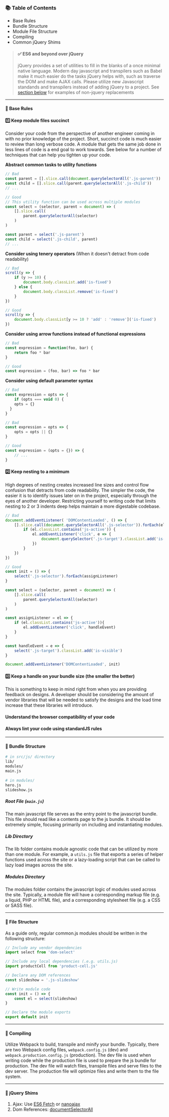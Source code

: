 ### 📚 Table of Contents
- Base Rules
- Bundle Structure
- Module File Structure
- Compiling
- Common jQuery Shims

> #### ✅ ES6 and beyond over jQuery
> jQuery provides a set of utilities to fill in the blanks of a once minimal native language. Modern day javascript and transpilers such as Babel make it much easier do the tasks jQuery helps with, such as traverse the DOM and make AJAX calls. Please utilize new Javascript standands and transpilers instead of adding jQuery to a project. See [section below](#juery-shims) for examples of non-jquery replacements

***
#### 📍 Base Rules

#### 1️⃣ Keep module files succinct
Consider your code from the perspective of another engineer coming in with no prior knowledge of the project. Short, succinct code is much easier to review than long verbose code. A module that gets the same job done in less lines of code is a end goal to work towards. See below for a number of techniques that can help you tighten up your code.

**Abstract common tasks to utility functions**

```javascript
// Bad
const parent = [].slice.call(document.querySelectorAll('.js-parent'))
const child = [].slice.call(parent.querySelectorAll('.js-child'))
// ...

// Good
// This utility function can be used across multiple modules
const select = (selector, parent = document) => (
    [].slice.call(
        parent.querySelectorAll(selector)
    )
)

const parent = select('.js-parent')
const child = select('.js-child', parent)
// ...
```

**Consider using tenery operators** (When it doesn't detract from code readability)

```javascript
// Bad 
scroll(y => {
    if (y >= 10) {
        document.body.classList.add('is-fixed')
    } else {
        document.body.classList.remove('is-fixed')
    }
})

// Good
scroll(y => {
    document.body.classList[y >= 10 ? 'add' : 'remove']('is-fixed')
})
```

**Consider using arrow functions instead of functional expressions**

```javascript
// Bad
const expression = function(foo, bar) {
    return foo * bar
}

// Good
const expression = (foo, bar) => foo * bar
```

**Consider using default parameter syntax**

```javascript
// Bad
const expression = opts => {
    if (opts === void 0) {
    opts = {}
  }
}

// Bad
const expression = opts => {
    opts = opts || {}
}

// Good
const expression = (opts = {}) => {
    // ...
}
```



#### 2️⃣ Keep nesting to a minimum

High degrees of nesting creates increased line sizes and control flow confusion that detracts from code readability. The simpler the code, the easier it is to identify issues later on in the project, especially through the eyes of another developer. Restricting yourself to writing code that limits nesting to 2 or 3 indents deep helps maintain a more digestable codebase.

```javascript
// Bad
document.addEventListener( 'DOMContentLoaded', () => {
    [].slice.call(document.querySelectorAll('.js-selector')).forEach(el => {
        if (el.classList.contains('js-active')) {
            el.addEventListener('click', e => {
                document.querySelector('.js-target').classList.add('is-visible')
            })
        }
    })
})

// Good
const init = () => {
    select('.js-selector').forEach(assignListener)
}

const select = (selector, parent = document) => (
    [].slice.call(
        parent.querySelectorAll(selector)
    )
)

const assignListener = el => {
    if (el.classList.contains('js-active')){
        el.addEventListener('click', handleEvent)
    }
}

const handleEvent = e => {
    select('.js-target').classList.add('is-visible')
}

document.addEventListener('DOMContentLoaded', init)
```


#### 3️⃣ Keep a handle on your bundle size (the smaller the better)

This is something to keep in mind right from when you are providing feedback on designs. A developer should be considering the amount of vendor libraries that will be needed to satisfy the designs and the load time increase that these libraries will introduce. 

#### Understand the browser compatibility of your code
#### Always lint your code using standardJS rules

***

#### 📍 Bundle Structure


```bash
# in src/js/ directory
lib/
modules/
main.js
  
# in modules/
hero.js
slideshow.js
```

##### Root File (`main.js`) 
The main javascript file serves as the entry point to the javascript bundle. This file should read like a contents page to the js bundle. It should be extremely simple, focusing primarily on including and instantiating modules.

##### Lib Directory
The lib folder contains module agnostic code that can be utilized by more than one module. For example, a ```utils.js``` file that exports a series of helper functions used across the site or a lazy-loading script that can be called to lazy load images across the site.

##### Modules Directory
The modules folder contains the javascript logic of modules used across the site. Typically, a module file will have a corresponding markup file (e.g. a liquid, PHP or HTML file), and a corresponding stylesheet file (e.g. a CSS or SASS file).

***
#### 📍 File Structure
As a guide only, regular common.js modules should be written in the following structure:

```javascript
// Include any vendor dependencies
import select from 'dom-select'

// Include any local dependencies (.e.g. utils.js)
import productCell from 'product-cell.js'

// Declare any DOM references
const slideshow = '.js-slideshow'

// Write module code
const init = () => {
    const el = select(slideshow)
}

// Declare the module exports
export default init
```

***
#### 📍 Compiling
Utilize Webpack to build, transpile and minify your bundle. Typically, there are two Webpack config files, ```webpack.config.js``` (dev) and ```webpack.production.config.js``` (production). The dev file is used when writing code while the production file is used to prepare the js bundle for production. The dev file will watch files, transpile files and serve files to the dev server. The production file will optimize files and write them to the file system. 

***
#### 📍 jQuery Shims
1. Ajax: Use [ES6 Fetch](https://developer.mozilla.org/en-US/docs/Web/API/Fetch_API) or [nanoajax](https://github.com/yanatan16/nanoajax)
2. Dom References: [documentSelectorAll](https://developer.mozilla.org/en-US/docs/Web/API/Document/querySelectorAll)
